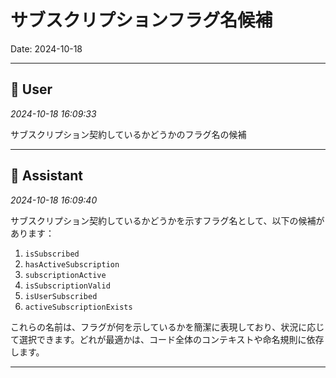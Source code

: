# サブスクリプションフラグ名候補

Date: 2024-10-18

---

## 👤 User
*2024-10-18 16:09:33*

サブスクリプション契約しているかどうかのフラグ名の候補

---

## 🤖 Assistant
*2024-10-18 16:09:40*

サブスクリプション契約しているかどうかを示すフラグ名として、以下の候補があります：

1. `isSubscribed`
2. `hasActiveSubscription`
3. `subscriptionActive`
4. `isSubscriptionValid`
5. `isUserSubscribed`
6. `activeSubscriptionExists`

これらの名前は、フラグが何を示しているかを簡潔に表現しており、状況に応じて選択できます。どれが最適かは、コード全体のコンテキストや命名規則に依存します。

---
